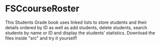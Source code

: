 # FSCcourseRoster
This Students Grade book uses linked lists to store students and their details 
ordered by ID as well as add students, delete students, search students by name or ID and display the 
students’ statistics.
Download the files inside "src" and try it yourself!
